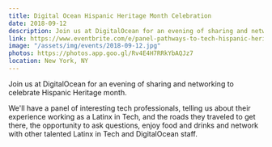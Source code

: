 ```yaml
---
title: Digital Ocean Hispanic Heritage Month Celebration
date: 2018-09-12
description: Join us at DigitalOcean for an evening of sharing and networking to celebrate Hispanic Heritage month.
link: https://www.eventbrite.com/e/panel-pathways-to-tech-hispanic-heritage-month-celebration-at-digitalocean-tickets-49340119626#
image: "/assets/img/events/2018-09-12.jpg"
photos: https://photos.app.goo.gl/Rv4E4H7RRkYbAQJz7
location: New York, NY
---
```


Join us at DigitalOcean for an evening of sharing and networking to celebrate Hispanic Heritage month.

We'll have a panel of interesting tech professionals, telling us about their experience working as a Latinx in Tech, and the roads they traveled to get there, the opportunity to ask questions, enjoy food and drinks and network with other talented Latinx in Tech and DigitalOcean staff.
